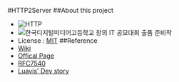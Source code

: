 #HTTP2Server
##About this project
* ![HTTP](http://httpwg.org/asset/http.svg)
* ![한국디지털미디어고등학교](http://dimigo.hs.kr/layouts/dimigo_v2/images/static.logo.png) 창의 IT 공모대회 출품 준비작
* License : [MIT](LICENSE)
##Reference
* [Wiki](https://en.wikipedia.org/wiki/HTTP/2)
* [Offical Page](https://http2.github.io/)
* [RFC7540](https://tools.ietf.org/html/rfc7540)
* [Luavis' Dev story](https://b.luavis.kr/http2/)

